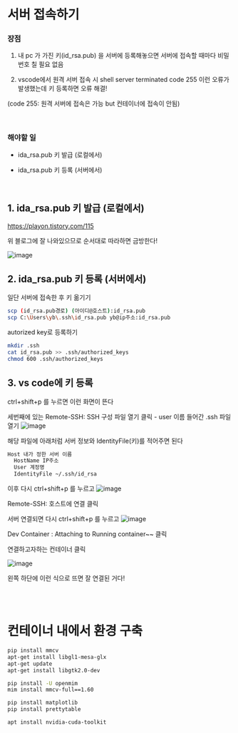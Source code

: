 # 서버 접속하기 

### 장점

1. 내 pc 가 가진 키(id_rsa.pub) 을 서버에 등록해놓으면 서버에 접속할 때마다 비밀번호 칠 필요 없음

2. vscode에서 원격 서버 접속 시 shell server terminated code 255 이런 오류가 발생했는데 키 등록하면 오류 해결!

(code 255: 원격 서버에 접속은 가능 but 컨테이너에 접속이 안됨)


</br>

### 해야할 일

- ida_rsa.pub 키 발급 (로컬에서)

- ida_rsa.pub 키 등록 (서버에서)


</br>

## 1. ida_rsa.pub 키 발급 (로컬에서)

https://playon.tistory.com/115

위 블로그에 잘 나와있으므로 순서대로 따라하면 금방한다!

![image](https://user-images.githubusercontent.com/61492320/201848261-09acb40a-e46e-436b-aa01-06dd22a33293.png)





## 2. ida_rsa.pub 키 등록 (서버에서)

일단 서버에 접속한 후 키 옮기기

```bash
scp (id_rsa.pub경로) (아이디@호스트):id_rsa.pub
scp C:\Users\yb\.ssh\id_rsa.pub yb@ip주소:id_rsa.pub
```

autorized key로 등록하기

```bash
mkdir .ssh
cat id_rsa.pub >> .ssh/authorized_keys
chmod 600 .ssh/authorized_keys
```




## 3. vs code에 키 등록

ctrl+shift+p 를 누르면 이런 화면이 뜬다

세번째에 있는 Remote-SSH: SSH 구성 파일 열기 클릭 - user 이름 들어간 .ssh 파일 열기
![image](https://user-images.githubusercontent.com/61492320/201848463-d31bf399-a015-4cb4-9786-389c12484d18.png)


해당 파일에 아래처럼 서버 정보와 IdentityFile(키)를 적어주면 된다

```bash
Host 내가 정한 서버 이름 
  HostName IP주소
  User 계정명
  IdentityFile ~/.ssh/id_rsa
```

이후 다시 ctrl+shift+p 를 누르고
![image](https://user-images.githubusercontent.com/61492320/201848463-d31bf399-a015-4cb4-9786-389c12484d18.png)

Remote-SSH: 호스트에 연결 클릭




서버 연결되면 다시 ctrl+shift+p 를 누르고
![image](https://user-images.githubusercontent.com/61492320/201848463-d31bf399-a015-4cb4-9786-389c12484d18.png)


Dev Container : Attaching to Running container~~ 클릭

연결하고자하는 컨테이너 클릭


![image](https://user-images.githubusercontent.com/61492320/201848587-91bec5e7-8ad0-4493-9dfa-4899cd3d91a1.png)

왼쪽 하단에 이런 식으로 뜨면 잘 연결된 거다!




</br></br>


# 컨테이너 내에서 환경 구축
```bash
pip install mmcv
apt-get install libgl1-mesa-glx
apt-get update
apt-get install libgtk2.0-dev

pip install -U openmim
mim install mmcv-full==1.60

pip install matplotlib
pip install prettytable

apt install nvidia-cuda-toolkit
```
